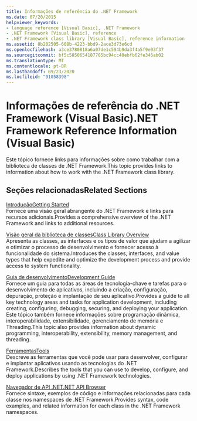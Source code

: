 ```yaml
---
title: Informações de referência do .NET Framework
ms.date: 07/20/2015
helpviewer_keywords:
- language reference [Visual Basic], .NET Framework
- .NET Framework [Visual Basic], reference
- .NET Framework class library [Visual Basic], reference information
ms.assetid: 8b202505-608b-4223-bbd9-2ace3d73e6cd
ms.openlocfilehash: a3ce3780818a6a07de1c594b9da3f4a5f9e03f37
ms.sourcegitcommit: bf5c5850654187705bc94cc40ebfb62fe346ab02
ms.translationtype: MT
ms.contentlocale: pt-BR
ms.lasthandoff: 09/23/2020
ms.locfileid: "91058398"
---
```

# <a name="net-framework-reference-information-visual-basic"></a><span data-ttu-id="1ee39-102">Informações de referência do .NET Framework (Visual Basic)</span><span class="sxs-lookup"><span data-stu-id="1ee39-102">.NET Framework Reference Information (Visual Basic)</span></span>

<span data-ttu-id="1ee39-103">Este tópico fornece links para informações sobre como trabalhar com a biblioteca de classes de .NET Framework.</span><span class="sxs-lookup"><span data-stu-id="1ee39-103">This topic provides links to information about how to work with the .NET Framework class library.</span></span>  
  
## <a name="related-sections"></a><span data-ttu-id="1ee39-104">Seções relacionadas</span><span class="sxs-lookup"><span data-stu-id="1ee39-104">Related Sections</span></span>  

 [<span data-ttu-id="1ee39-105">Introdução</span><span class="sxs-lookup"><span data-stu-id="1ee39-105">Getting Started</span></span>](../../framework/get-started/index.md)  
 <span data-ttu-id="1ee39-106">Fornece uma visão geral abrangente do .NET Framework e links para recursos adicionais.</span><span class="sxs-lookup"><span data-stu-id="1ee39-106">Provides a comprehensive overview of the .NET Framework and links to additional resources.</span></span>  
  
 [<span data-ttu-id="1ee39-107">Visão geral da biblioteca de classes</span><span class="sxs-lookup"><span data-stu-id="1ee39-107">Class Library Overview</span></span>](../../standard/class-library-overview.md)  
 <span data-ttu-id="1ee39-108">Apresenta as classes, as interfaces e os tipos de valor que ajudam a agilizar e otimizar o processo de desenvolvimento e fornecer acesso à funcionalidade do sistema.</span><span class="sxs-lookup"><span data-stu-id="1ee39-108">Introduces the classes, interfaces, and value types that help expedite and optimize the development process and provide access to system functionality.</span></span>  
  
 [<span data-ttu-id="1ee39-109">Guia de desenvolvimento</span><span class="sxs-lookup"><span data-stu-id="1ee39-109">Development Guide</span></span>](../../framework/development-guide.md)  
 <span data-ttu-id="1ee39-110">Fornece um guia para todas as áreas de tecnologia-chave e tarefas para o desenvolvimento de aplicativos, incluindo a criação, configuração, depuração, proteção e implantação de seu aplicativo.</span><span class="sxs-lookup"><span data-stu-id="1ee39-110">Provides a guide to all key technology areas and tasks for application development, including creating, configuring, debugging, securing, and deploying your application.</span></span> <span data-ttu-id="1ee39-111">Este tópico também fornece informações sobre programação dinâmica, interoperabilidade, extensibilidade, gerenciamento de memória e Threading.</span><span class="sxs-lookup"><span data-stu-id="1ee39-111">This topic also provides information about dynamic programming, interoperability, extensibility, memory management, and threading.</span></span>  
  
 [<span data-ttu-id="1ee39-112">Ferramentas</span><span class="sxs-lookup"><span data-stu-id="1ee39-112">Tools</span></span>](../../framework/tools/index.md)  
 <span data-ttu-id="1ee39-113">Descreve as ferramentas que você pode usar para desenvolver, configurar e implantar aplicativos usando as tecnologias do .NET Framework.</span><span class="sxs-lookup"><span data-stu-id="1ee39-113">Describes the tools that you can use to develop, configure, and deploy applications by using .NET Framework technologies.</span></span>  
  
 [<span data-ttu-id="1ee39-114">Navegador de API .NET</span><span class="sxs-lookup"><span data-stu-id="1ee39-114">.NET API Browser</span></span>](../../../api/index.md)  
 <span data-ttu-id="1ee39-115">Fornece sintaxe, exemplos de código e informações relacionadas para cada classe nos namespaces de .NET Framework.</span><span class="sxs-lookup"><span data-stu-id="1ee39-115">Provides syntax, code examples, and related information for each class in the .NET Framework namespaces.</span></span>
